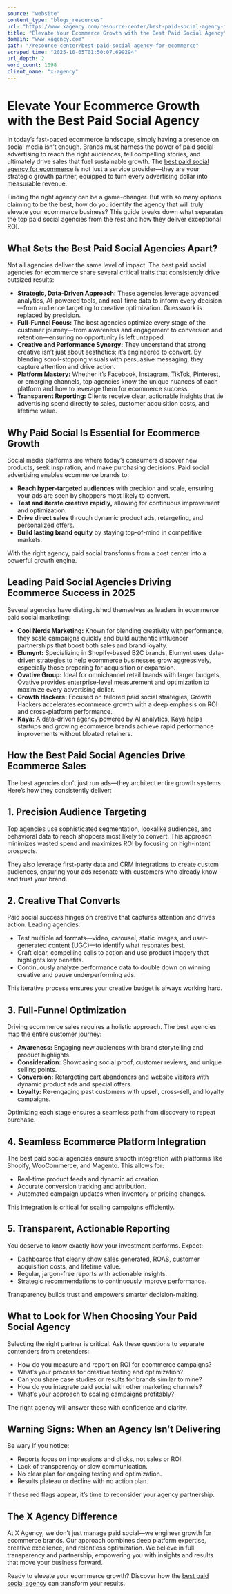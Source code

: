 ```yaml
---
source: "website"
content_type: "blogs_resources"
url: "https://www.xagency.com/resource-center/best-paid-social-agency-for-ecommerce"
title: "Elevate Your Ecommerce Growth with the Best Paid Social Agency"
domain: "www.xagency.com"
path: "/resource-center/best-paid-social-agency-for-ecommerce"
scraped_time: "2025-10-05T01:50:07.699294"
url_depth: 2
word_count: 1098
client_name: "x-agency"
---
```


# Elevate Your Ecommerce Growth with the Best Paid Social Agency

In today’s fast-paced ecommerce landscape, simply having a presence on social media isn’t enough. Brands must harness the power of paid social advertising to reach the right audiences, tell compelling stories, and ultimately drive sales that fuel sustainable growth. The [best paid social agency for ecommerce](/paid-social-marketing-agency) is not just a service provider—they are your strategic growth partner, equipped to turn every advertising dollar into measurable revenue.

Finding the right agency can be a game-changer. But with so many options claiming to be the best, how do you identify the agency that will truly elevate your ecommerce business? This guide breaks down what separates the top paid social agencies from the rest and how they deliver exceptional ROI.

## What Sets the Best Paid Social Agencies Apart?

Not all agencies deliver the same level of impact. The best paid social agencies for ecommerce share several critical traits that consistently drive outsized results:

* **Strategic, Data-Driven Approach:** These agencies leverage advanced analytics, AI-powered tools, and real-time data to inform every decision—from audience targeting to creative optimization. Guesswork is replaced by precision.
* **Full-Funnel Focus:** The best agencies optimize every stage of the customer journey—from awareness and engagement to conversion and retention—ensuring no opportunity is left untapped.
* **Creative and Performance Synergy:** They understand that strong creative isn’t just about aesthetics; it’s engineered to convert. By blending scroll-stopping visuals with persuasive messaging, they capture attention and drive action.
* **Platform Mastery:** Whether it’s Facebook, Instagram, TikTok, Pinterest, or emerging channels, top agencies know the unique nuances of each platform and how to leverage them for ecommerce success.
* **Transparent Reporting:** Clients receive clear, actionable insights that tie advertising spend directly to sales, customer acquisition costs, and lifetime value.

## Why Paid Social Is Essential for Ecommerce Growth

Social media platforms are where today’s consumers discover new products, seek inspiration, and make purchasing decisions. Paid social advertising enables ecommerce brands to:

* **Reach hyper-targeted audiences** with precision and scale, ensuring your ads are seen by shoppers most likely to convert.
* **Test and iterate creative rapidly,** allowing for continuous improvement and optimization.
* **Drive direct sales** through dynamic product ads, retargeting, and personalized offers.
* **Build lasting brand equity** by staying top-of-mind in competitive markets.

With the right agency, paid social transforms from a cost center into a powerful growth engine.

## Leading Paid Social Agencies Driving Ecommerce Success in 2025

Several agencies have distinguished themselves as leaders in ecommerce paid social marketing:

* **Cool Nerds Marketing:** Known for blending creativity with performance, they scale campaigns quickly and build authentic influencer partnerships that boost both sales and brand loyalty.
* **Elumynt:** Specializing in Shopify-based B2C brands, Elumynt uses data-driven strategies to help ecommerce businesses grow aggressively, especially those preparing for acquisition or expansion.
* **Ovative Group:** Ideal for omnichannel retail brands with larger budgets, Ovative provides enterprise-level measurement and optimization to maximize every advertising dollar.
* **Growth Hackers:** Focused on tailored paid social strategies, Growth Hackers accelerates ecommerce growth with a deep emphasis on ROI and cross-platform performance.
* **Kaya:** A data-driven agency powered by AI analytics, Kaya helps startups and growing ecommerce brands achieve rapid performance improvements without bloated retainers.

## How the Best Paid Social Agencies Drive Ecommerce Sales

The best agencies don’t just run ads—they architect entire growth systems. Here’s how they consistently deliver:

## 1. Precision Audience Targeting

Top agencies use sophisticated segmentation, lookalike audiences, and behavioral data to reach shoppers most likely to convert. This approach minimizes wasted spend and maximizes ROI by focusing on high-intent prospects.

They also leverage first-party data and CRM integrations to create custom audiences, ensuring your ads resonate with customers who already know and trust your brand.

## 2. Creative That Converts

Paid social success hinges on creative that captures attention and drives action. Leading agencies:

* Test multiple ad formats—video, carousel, static images, and user-generated content (UGC)—to identify what resonates best.
* Craft clear, compelling calls to action and use product imagery that highlights key benefits.
* Continuously analyze performance data to double down on winning creative and pause underperforming ads.

This iterative process ensures your creative budget is always working hard.

## 3. Full-Funnel Optimization

Driving ecommerce sales requires a holistic approach. The best agencies map the entire customer journey:

* **Awareness:** Engaging new audiences with brand storytelling and product highlights.
* **Consideration:** Showcasing social proof, customer reviews, and unique selling points.
* **Conversion:** Retargeting cart abandoners and website visitors with dynamic product ads and special offers.
* **Loyalty:** Re-engaging past customers with upsell, cross-sell, and loyalty campaigns.

Optimizing each stage ensures a seamless path from discovery to repeat purchase.

## 4. Seamless Ecommerce Platform Integration

The best paid social agencies ensure smooth integration with platforms like Shopify, WooCommerce, and Magento. This allows for:

* Real-time product feeds and dynamic ad creation.
* Accurate conversion tracking and attribution.
* Automated campaign updates when inventory or pricing changes.

This integration is critical for scaling campaigns efficiently.

## 5. Transparent, Actionable Reporting

You deserve to know exactly how your investment performs. Expect:

* Dashboards that clearly show sales generated, ROAS, customer acquisition costs, and lifetime value.
* Regular, jargon-free reports with actionable insights.
* Strategic recommendations to continuously improve performance.

Transparency builds trust and empowers smarter decision-making.

## What to Look for When Choosing Your Paid Social Agency

Selecting the right partner is critical. Ask these questions to separate contenders from pretenders:

* How do you measure and report on ROI for ecommerce campaigns?
* What’s your process for creative testing and optimization?
* Can you share case studies or results for brands similar to mine?
* How do you integrate paid social with other marketing channels?
* What’s your approach to scaling campaigns profitably?

The right agency will answer these with confidence and clarity.

## Warning Signs: When an Agency Isn’t Delivering

Be wary if you notice:

* Reports focus on impressions and clicks, not sales or ROI.
* Lack of transparency or slow communication.
* No clear plan for ongoing testing and optimization.
* Results plateau or decline with no action plan.

If these red flags appear, it’s time to reconsider your agency partnership.

## The X Agency Difference

At X Agency, we don’t just manage paid social—we engineer growth for ecommerce brands. Our approach combines deep platform expertise, creative excellence, and relentless optimization. We believe in full transparency and partnership, empowering you with insights and results that move your business forward.

Ready to elevate your ecommerce growth? Discover how the [best paid social agency](/paid-social-marketing-agency) can transform your results.